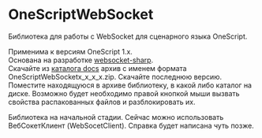 # OneScriptWebSocket
Библиотека для работы с WebSocket для сценарного языка OneScript.

Применима к версиям OneScript 1.х.  
Основана на разработке [websocket-sharp](https://github.com/sta/websocket-sharp).  
Скачайте из [каталога docs](https://github.com/ahyahy/OneScriptWebSocket/tree/main/docs) архив с именем формата OneScriptWebSocketх_х_х_х.zip. Скачайте последнюю версию. Поместите находящуюся в архиве библиотеку, в какой либо каталог на диске. Возможно будет необходимо правой кнопкой мыши вызвать свойства распакованных файлов и разблокировать их.

Библиотека на начальной стадии. Сейчас можно использовать ВебСокетКлиент (WebSocetClient). Справка будет написана чуть позже.
